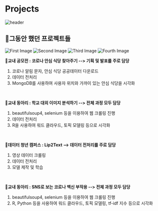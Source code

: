 # Projects
![header](https://capsule-render.vercel.app/api?type=waving&color=FFA5A4&height=300&section=header&text=MoonYoung%20Song&fontSize=55&fontColor=805252)
<strong><h2>🚩그동안 했던 프로젝트들</h2></strong>

![First Image](https://img.shields.io/badge/Python-3766AB?style=flat-square&logo=Python&logoColor=white) ![Second Image](https://img.shields.io/badge/RStudio-75AADB?style=flat-square&logo=RStudio&logoColor=white) ![Third Image](https://img.shields.io/badge/MySQL-4479A1?style=flat-square&logo=MySQL&logoColor=white) ![Fourth Image](https://img.shields.io/badge/MongoDB-47A248?style=flat-square&logo=MySQL&logoColor=white)

🔸<strong>교내 공모전 : 코로나 안심 식당 찾아주기 --> 기획 및 발표를 주로 담당</strong>
1. 코로나 알림 문자, 안심 식당 공공데이터 다운로드
2. 데이터 전처리
3. MongoDB를 사용하여 사용자 위치와 가까이 있는 안심 식당을 시각화    
</br>

🔸<strong>교내 동아리 : 학교 대외 이미지 분석하기 --> 전체 과정 모두 담당</strong>
1. beautifulsoup4, selenium 등을 이용하여 웹 크롤링 진행
2. 데이터 전처리 
3. R을 사용하여 워드 클라우드, 토픽 모델링 등으로 시각화    
</br>

🔸<strong>데이터 청년 캠퍼스 : Lip2Text --> 데이터 전처리를 주로 담당</strong>
1. 영상 데이터 크롤링
2. 데이터 전처리
3. 모델 제작 및 학습    
</br>

🔸<strong>교내 동아리 : SNS로 보는 코로나 백신 부작용 --> 전체 과정 모두 담당</strong>
1. beautifulsoup4, selenium 등을 이용하여 웹 크롤링 진행
2. R, Python 등을 사용하여 워드 클라우드, 토픽 모델링, tf-idf 지수 등으로 시각화    
</br>
